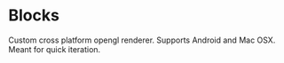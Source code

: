 # Blocks
Custom cross platform opengl renderer. Supports Android and Mac OSX. Meant for quick iteration.
